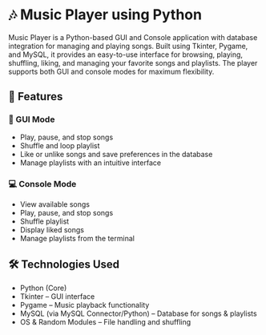 # 🎶 Music Player using Python           <!-- Largest heading -->

Music Player is a Python-based GUI and Console application with database integration for managing and playing songs. Built using Tkinter, Pygame, and MySQL, it provides an easy-to-use interface for browsing, playing, shuffling, liking, and managing your favorite songs and playlists. The player supports both GUI and console modes for maximum flexibility.

## 🚀 Features                        <!-- Second largest heading -->

### 🎨 GUI Mode                      <!-- Third largest heading -->
- Play, pause, and stop songs
- Shuffle and loop playlist
- Like or unlike songs and save preferences in the database
- Manage playlists with an intuitive interface

### 💻 Console Mode                  <!-- Third largest heading -->
- View available songs
- Play, pause, and stop songs
- Shuffle playlist
- Display liked songs
- Manage playlists from the terminal

## 🛠️ Technologies Used             <!-- Second largest heading -->
- Python (Core)
- Tkinter – GUI interface
- Pygame – Music playback functionality
- MySQL (via MySQL Connector/Python) – Database for songs & playlists
- OS & Random Modules – File handling and shuffling
